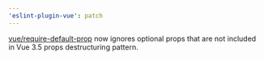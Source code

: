 ```yaml
---
'eslint-plugin-vue': patch
---
```


[vue/require-default-prop](https://eslint.vuejs.org/rules/require-default-prop.html) now ignores optional props that are not included in Vue 3.5 props destructuring pattern.
